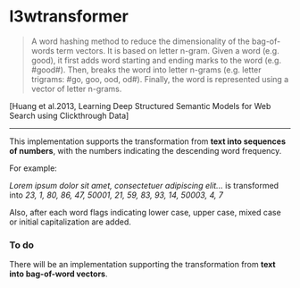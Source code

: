 # l3wtransformer

> A word hashing method to reduce the dimensionality of the bag-of-words term vectors. It is based on letter n-gram. Given a word (e.g. good), it first adds word starting and ending marks to the word (e.g. #good#). Then, breaks the word into letter n-grams (e.g. letter trigrams: #go, goo, ood, od#). Finally, the word is represented using a vector of letter n-grams. 

[Huang et al.2013, Learning Deep Structured Semantic Models for Web Search using Clickthrough Data]

---

This implementation supports the transformation from **text into sequences of numbers**, with the numbers indicating the descending word frequency.

For example:

*Lorem ipsum dolor sit amet, consectetuer adipiscing elit...* is transformed into *23, 1, 80, 86, 47, 50001, 21, 59, 83, 93, 14, 50003, 4, 7*

Also, after each word flags indicating lower case, upper case, mixed case or initial capitalization are added. 

### To do

There will be an implementation supporting the transformation from **text into bag-of-word vectors**.
